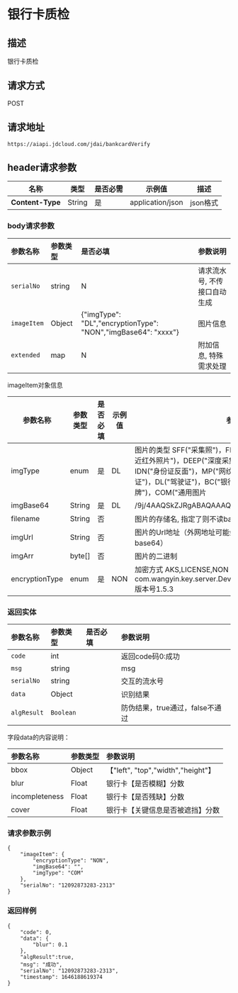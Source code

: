 # 银行卡质检


## 描述
银行卡质检

## 请求方式

POST

## 请求地址

```apl
https://aiapi.jdcloud.com/jdai/bankcardVerify
```

## header请求参数

| 名称             | 类型   | 是否必需 | 示例值           | 描述     |
| ---------------- | ------ | -------- | ---------------- | -------- |
| **Content-Type** | String | 是       | application/json | json格式 |

### body请求参数

| 参数名称    | 参数类型 | 是否必填                                                     | 参数说明                     |
| :---------- | :------- | :----------------------------------------------------------- | :--------------------------- |
| `serialNo`  | string   | N                                                            | 请求流水号, 不传接口自动生成 |
| `imageItem` | Object   | {"imgType": "DL","encryptionType": "NON","imgBase64": "xxxx"} | 图片信息                     |
| `extended`  | map      | N                                                            | 附加信息, 特殊需求处理       |

imageItem对象信息

| 参数名称       | 参数类型 | 是否必填 | 示例值 | 参数说明                                                     |
| -------------- | -------- | -------- | ------ | ------------------------------------------------------------ |
| imgType        | enum     | 是       | DL     | 图片的类型 SFF("采集照")，FF("全景采集照")，NIR("双目采集的近红外照片")，DEEP("深度采集的照片")，IDP("身份证正面")，IDN("身份证反面")，MP("网纹照")，AP("动作照")，VL("行驶证")，DL("驾驶证")，BC("银行卡")，BL("营业执照")，LP("车牌")，COM("通用图片 |
| imgBase64      | String   | 是       | DL     | /9j/4AAQSkZJRgABAQAAAQABAA...                                |
| filename       | String   | 否       |        | 图片的存储名, 指定了则不读base64                             |
| imgUrl         | String   | 否       |        | 图片的Url地址（外网地址可能会有socket连接超时问题，建议传base64） |
| imgArr         | byte[]   | 否       |        | 图片的二进制                                                 |
| encryptionType | enum     | 是       | NON    | 加密方式 AKS,LICENSE,NON AKS解密方式：com.wangyin.key.server.DeviceCryptoService#decryptEnvelop 版本号1.5.3 |

### 

### 返回实体

| 参数名称    | 参数类型  | 是否必填 | 参数说明                        |
| :---------- | :-------- | :------- | :------------------------------ |
| `code`      | int       |          | 返回code码0:成功                |
| `msg`       | string    |          | msg                             |
| `serialNo`  | string    |          | 交互的流水号                    |
| `data`      | Object    |          | 识别结果                        |
| `algResult` | `Boolean` |          | 防伪结果，true通过，false不通过 |

字段data的内容说明：

| 参数名称       | 参数类型 | 参数说明                           |
| :------------- | :------- | :--------------------------------- |
| bbox           | Object   | 【"left", "top","width","height"】 |
| blur           | Float    | 银行卡【是否模糊】分数             |
| incompleteness | Float    | 银行卡【是否残缺】分数             |
| cover          | Float    | 银行卡【关键信息是否被遮挡】分数   |

### 请求参数示例

```
{
    "imageItem": {
        "encryptionType": "NON",
        "imgBase64": "",
        "imgType": "COM"
    },
    "serialNo": "12092873283-2313"
}
```

### 返回样例

```
{
    "code": 0,
    "data": {
        "blur": 0.1
    },
    "algResult":true,
    "msg": "成功",
    "serialNo": "12092873283-2313",
    "timestamp": 1646188619374
}
```